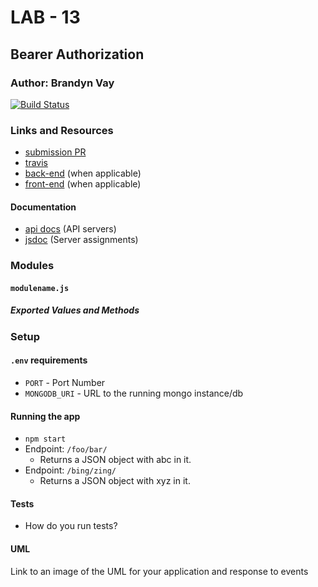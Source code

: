 # LAB - 13

## Bearer Authorization

### Author: Brandyn Vay

[![Build Status](https://travis-ci.com/brandyn-vay-401-advanced-javascript/lab-class-13.svg?branch=master)](https://travis-ci.com/brandyn-vay-401-advanced-javascript/lab-class-13)

### Links and Resources
* [submission PR](https://github.com/brandyn-vay-401-advanced-javascript/lab-class-13/pull/3)
* [travis](https://travis-ci.com/brandyn-vay-401-advanced-javascript/lab-class-13/builds/121183046)
* [back-end](http://xyz.com) (when applicable)
* [front-end](http://xyz.com) (when applicable)

#### Documentation
* [api docs](http://xyz.com) (API servers)
* [jsdoc](http://xyz.com) (Server assignments)

### Modules
#### `modulename.js`
##### Exported Values and Methods

### Setup
#### `.env` requirements
* `PORT` - Port Number
* `MONGODB_URI` - URL to the running mongo instance/db

#### Running the app
* `npm start`
* Endpoint: `/foo/bar/`
  * Returns a JSON object with abc in it.
* Endpoint: `/bing/zing/`
  * Returns a JSON object with xyz in it.
  
#### Tests
* How do you run tests?

#### UML
Link to an image of the UML for your application and response to events
